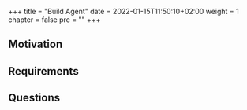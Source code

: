 +++
title = "Build Agent"
date = 2022-01-15T11:50:10+02:00
weight = 1
chapter = false
pre = "<b></b>"
+++

## Motivation

## Requirements

## Questions 

